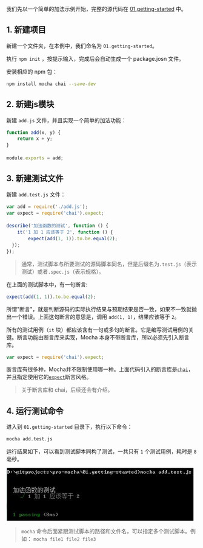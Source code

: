 我们先以一个简单的加法示例开始，完整的源代码在 [01.getting-started](https://github.com/helinjiang/pro-mocha/tree/master/01.getting-started) 中。

## 1. 新建项目

新建一个文件夹，在本例中，我们命名为 `01.getting-started`。

执行 `npm init` ，按提示输入，完成后会自动生成一个 package.josn 文件。

安装相应的 npm 包：

``` bash
npm install mocha chai --save-dev
```

## 2. 新建js模块

新建 `add.js` 文件，并且实现一个简单的加法功能：

```javascript
function add(x, y) {
    return x + y;
}

module.exports = add;
```

## 3. 新建测试文件

新建 `add.test.js` 文件：

```javascript
var add = require('./add.js');
var expect = require('chai').expect;

describe('加法函数的测试', function () {
    it('1 加 1 应该等于 2', function () {
        expect(add(1, 1)).to.be.equal(2);
  });
});
```

> 通常，测试脚本与所要测试的源码脚本同名，但是后缀名为`.test.js`（表示测试）或者`.spec.js`（表示规格）。


在上面的测试脚本中，有一句断言:

```javascript
expect(add(1, 1)).to.be.equal(2);
```

所谓"断言"，就是判断源码的实际执行结果与预期结果是否一致，如果不一致就抛出一个错误。上面这句断言的意思是，调用 `add(1, 1)`，结果应该等于 `2`。

所有的测试用例（`it` 块）都应该含有一句或多句的断言。它是编写测试用例的关键。断言功能由断言库来实现，Mocha 本身不带断言库，所以必须先引入断言库。

```javascript
var expect = require('chai').expect;
```

断言库有很多种，Mocha并不限制使用哪一种。上面代码引入的断言库是[`chai`](http://chaijs.com/)，并且指定使用它的[`expect`](http://chaijs.com/api/bdd/)断言风格。

> 关于断言库和 chai，后续还会有介绍。

## 4. 运行测试命令

进入到 `01.getting-started` 目录下，执行以下命令：

```bash
mocha add.test.js
```

运行结果如下，可以看到测试脚本同构了测试，一共只有 `1` 个测试用例，耗时是 `8` 毫秒。

![](/assets/getting-started.jpg)

> `mocha` 命令后面紧跟测试脚本的路径和文件名，可以指定多个测试脚本。例如： `mocha file1 file2 file3`